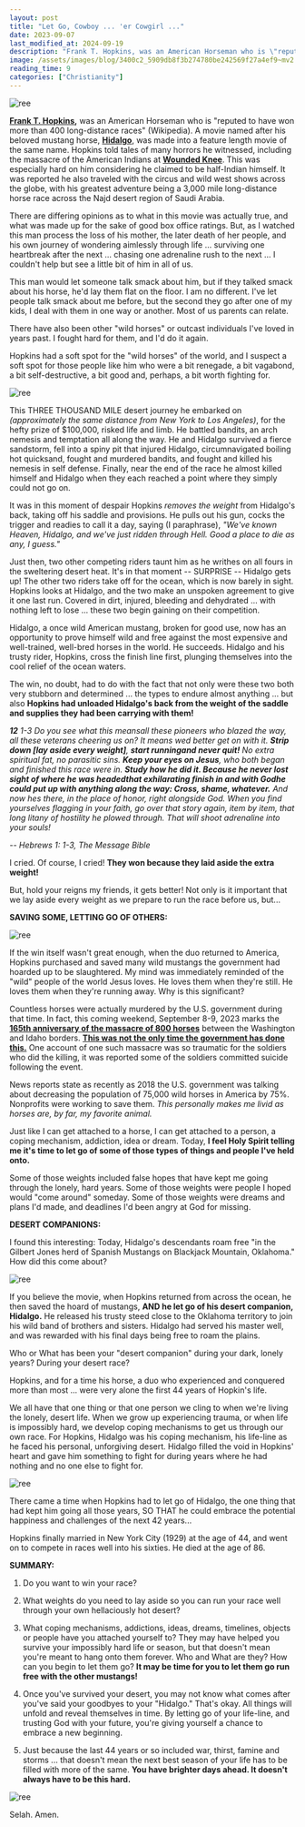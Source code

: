 ```yaml
---
layout: post
title: "Let Go, Cowboy ... 'er Cowgirl ..."
date: 2023-09-07
last_modified_at: 2024-09-19
description: "Frank T. Hopkins, was an American Horseman who is \"reputed to have won more than 400 longdistance races\" (Wikipedia). A movie named after his beloved mustang horse, Hidalgo), was …"
image: /assets/images/blog/3400c2_5909db8f3b274780be242569f27a4ef9~mv2.png
reading_time: 9
categories: ["Christianity"]
---
```


![ree](/assets/images/blog/3400c2_5909db8f3b274780be242569f27a4ef9~mv2.png)

[**Frank T. Hopkins**](https://en.wikipedia.org/wiki/Frank_Hopkins)**,** was an American Horseman who is "reputed to have won more than 400 long-distance races" (Wikipedia). A movie named after his beloved mustang horse, [**Hidalgo**](https://en.wikipedia.org/wiki/Hidalgo_\(film\)), was made into a feature length movie of the same name. Hopkins told tales of many horrors he witnessed, including the massacre of the American Indians at [**Wounded Knee**](https://en.wikipedia.org/wiki/Wounded_Knee_Massacre). This was especially hard on him considering he claimed to be half-Indian himself. It was reported he also traveled with the circus and wild west shows across the globe, with his greatest adventure being a 3,000 mile long-distance horse race across the Najd desert region of Saudi Arabia.

There are differing opinions as to what in this movie was actually true, and what was made up for the sake of good box office ratings. But, as I watched this man process the loss of his mother, the later death of her people, and his own journey of wondering aimlessly through life ... surviving one heartbreak after the next ... chasing one adrenaline rush to the next ... I couldn't help but see a little bit of him in all of us.

This man would let someone talk smack about him, but if they talked smack about his horse, he'd lay them flat on the floor. I am no different. I've let people talk smack about me before, but the second they go after one of my kids, I deal with them in one way or another. Most of us parents can relate.

There have also been other "wild horses" or outcast individuals I've loved in years past. I fought hard for them, and I'd do it again.

Hopkins had a soft spot for the "wild horses" of the world, and I suspect a soft spot for those people like him who were a bit renegade, a bit vagabond, a bit self-destructive, a bit good and, perhaps, a bit worth fighting for.

![ree](/assets/images/blog/3400c2_b520edd812bf491c87c61b57c8a32a00~mv2.png)

This THREE THOUSAND MILE desert journey he embarked on _(approximately the same distance from New York to Los Angeles)_, for the hefty prize of $100,000, risked life and limb. He battled bandits, an arch nemesis and temptation all along the way. He and Hidalgo survived a fierce sandstorm, fell into a spiny pit that injured Hidalgo, circumnavigated boiling hot quicksand, fought and murdered bandits, and fought and killed his nemesis in self defense. Finally, near the end of the race he almost killed himself and Hidalgo when they each reached a point where they simply could not go on.

It was in this moment of despair Hopkins _removes the weight_ from Hidalgo's back, taking off his saddle and provisions. He pulls out his gun, cocks the trigger and readies to call it a day, saying (I paraphrase), _"We've known Heaven, Hidalgo, and we've just ridden through Hell. Good a place to die as any, I guess."_

Just then, two other competing riders taunt him as he writhes on all fours in the sweltering desert heat. It's in that moment -- SURPRISE -- Hidalgo gets up! The other two riders take off for the ocean, which is now barely in sight. Hopkins looks at Hidalgo, and the two make an unspoken agreement to give it one last run. Covered in dirt, injured, bleeding and dehydrated ... with nothing left to lose ... these two begin gaining on their competition.

Hidalgo, a once wild American mustang, broken for good use, now has an opportunity to prove himself wild and free against the most expensive and well-trained, well-bred horses in the world. He succeeds. Hidalgo and his trusty rider, Hopkins, cross the finish line first, plunging themselves into the cool relief of the ocean waters.

The win, no doubt, had to do with the fact that not only were these two both very stubborn and determined ... the types to endure almost anything ... but also **Hopkins had unloaded Hidalgo's back from the weight of the saddle and supplies they had been carrying with them!**

**_12_** _1-3 Do you see what this meansall these pioneers who blazed the way, all these veterans cheering us on? It means wed better get on with it._ **_Strip down \[lay aside every weight\]_**_,_ **_start runningand never quit!_** _No extra spiritual fat, no parasitic sins._ **_Keep your eyes on Jesus_**_, who both began and finished this race were in._ **_Study how he did it. Because he never lost sight of where he was headedthat exhilarating finish in and with Godhe could put up with anything along the way: Cross, shame, whatever._** _And now hes there, in the place of honor, right alongside God. When you find yourselves flagging in your faith, go over that story again, item by item, that long litany of hostility he plowed through. That will shoot adrenaline into your souls!_

_\-- Hebrews 1: 1-3, The Message Bible_

I cried. Of course, I cried! **They won because they laid aside the extra weight!**

But, hold your reigns my friends, it gets better! Not only is it important that we lay aside every weight as we prepare to run the race before us, but...

**SAVING SOME, LETTING GO OF OTHERS:**

![ree](/assets/images/blog/3400c2_cf391dc6ae4045dd881f3237d91709d2~mv2.png)

If the win itself wasn't great enough, when the duo returned to America, Hopkins purchased and saved many wild mustangs the government had hoarded up to be slaughtered. My mind was immediately reminded of the "wild" people of the world Jesus loves. He loves them when they're still. He loves them when they're running away. Why is this significant?

Countless horses were actually murdered by the U.S. government during that time. In fact, this coming weekend, September 8-9, 2023 marks the [**165th anniversary of the massacre of 800 horses**](https://www.spokesman.com/stories/2009/oct/01/slaughter-of-horses-leaves-lasting-mark/) between the Washington and Idaho borders. [**This was not the only time the government has done this.**](https://americanwildhorsecampaign.org/history-americas-wild-horses) One account of one such massacre was so traumatic for the soldiers who did the killing, it was reported some of the soldiers committed suicide following the event.

News reports state as recently as 2018 the U.S. government was talking about decreasing the population of 75,000 wild horses in America by 75%. Nonprofits were working to save them. _This personally makes me livid as horses are, by far, my favorite animal._

Just like I can get attached to a horse, I can get attached to a person, a coping mechanism, addiction, idea or dream. Today, **I feel Holy Spirit telling me it's time to let go of some of those types of things and people I've held onto.**

Some of those weights included false hopes that have kept me going through the lonely, hard years. Some of those weights were people I hoped would "come around" someday. Some of those weights were dreams and plans I'd made, and deadlines I'd been angry at God for missing.

**DESERT COMPANIONS:**

I found this interesting: Today, Hidalgo's descendants roam free "in the Gilbert Jones herd of Spanish Mustangs on Blackjack Mountain, Oklahoma." How did this come about?

![ree](/assets/images/blog/3400c2_9e1bb9df702e4dcd8768448e8ffcef02~mv2.png)

If you believe the movie, when Hopkins returned from across the ocean, he then saved the hoard of mustangs, **AND he let go of his desert companion, Hidalgo.** He released his trusty steed close to the Oklahoma territory to join his wild band of brothers and sisters. Hidalgo had served his master well, and was rewarded with his final days being free to roam the plains.

Who or What has been your "desert companion" during your dark, lonely years? During your desert race?

Hopkins, and for a time his horse, a duo who experienced and conquered more than most ... were very alone the first 44 years of Hopkin's life.

We all have that one thing or that one person we cling to when we're living the lonely, desert life. When we grow up experiencing trauma, or when life is impossibly hard, we develop coping mechanisms to get us through our own race. For Hopkins, Hidalgo was his coping mechanism, his life-line as he faced his personal, unforgiving desert. Hidalgo filled the void in Hopkins' heart and gave him something to fight for during years where he had nothing and no one else to fight for.

![ree](/assets/images/blog/3400c2_c5f3790fd64346daa94bffd807d5606f~mv2.png)

There came a time when Hopkins had to let go of Hidalgo, the one thing that had kept him going all those years, SO THAT he could embrace the potential happiness and challenges of the next 42 years...

Hopkins finally married in New York City (1929) at the age of 44, and went on to compete in races well into his sixties. He died at the age of 86.

**SUMMARY:**

1.  Do you want to win your race?
    
2.  What weights do you need to lay aside so you can run your race well through your own hellaciously hot desert?
    
3.  What coping mechanisms, addictions, ideas, dreams, timelines, objects or people have you attached yourself to? They may have helped you survive your impossibly hard life or season, but that doesn't mean you're meant to hang onto them forever. Who and What are they? How can you begin to let them go? **It may be time for you to let them go run free with the other mustangs!**
    
4.  Once you've survived your desert, you may not know what comes after you've said your goodbyes to your "Hidalgo." That's okay. All things will unfold and reveal themselves in time. By letting go of your life-line, and trusting God with your future, you're giving yourself a chance to embrace a new beginning.
    
5.  Just because the last 44 years or so included war, thirst, famine and storms ... that doesn't mean the next best season of your life has to be filled with more of the same. **You have brighter days ahead. It doesn't always have to be this hard.**
    

![ree](/assets/images/blog/3400c2_eff2431c15c34ce0b467a92240fad518~mv2.png)

Selah. Amen.
